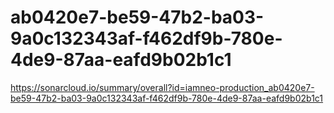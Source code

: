 # ab0420e7-be59-47b2-ba03-9a0c132343af-f462df9b-780e-4de9-87aa-eafd9b02b1c1
https://sonarcloud.io/summary/overall?id=iamneo-production_ab0420e7-be59-47b2-ba03-9a0c132343af-f462df9b-780e-4de9-87aa-eafd9b02b1c1
